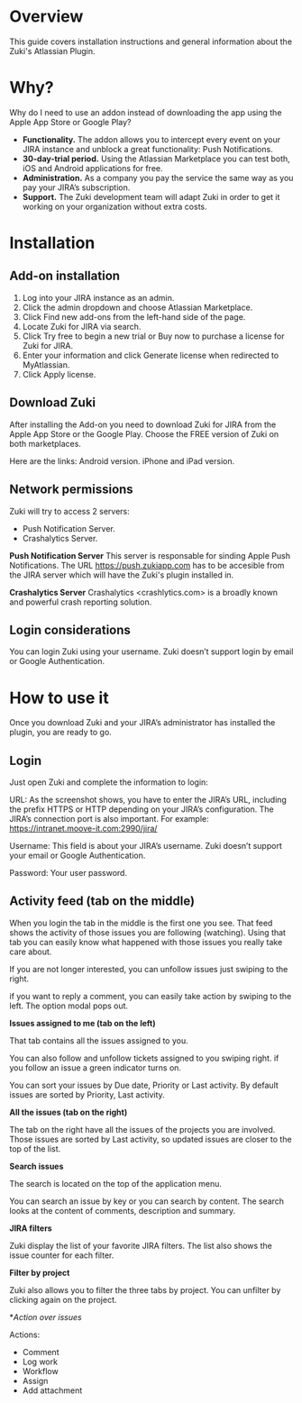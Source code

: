 Overview 
========
This guide covers installation instructions and general information about the Zuki's Atlassian Plugin.

Why?
====
Why do I need to use an addon instead of downloading the app using the Apple App Store or Google Play?

* **Functionality.** The addon allows you to intercept every event on your JIRA instance and unblock a great functionality: Push Notifications.
* **30-day-trial period.** Using the Atlassian Marketplace you can test both, iOS and Android applications for free.
* **Administration.** As a company you pay the service the same way as you pay your JIRA’s subscription.
* **Support.** The Zuki development team will adapt Zuki in order to get it working on your organization without extra costs.

Installation
============

Add-on installation
-------------------

1. Log into your JIRA instance as an admin.
2. Click the admin dropdown and choose Atlassian Marketplace.
3. Click Find new add-ons from the left-hand side of the page.
4. Locate Zuki for JIRA via search.
5. Click Try free to begin a new trial or Buy now to purchase a license for Zuki for JIRA.
6. Enter your information and click Generate license when redirected to MyAtlassian.
7. Click Apply license.

Download Zuki
-------------

After installing the Add-on you need to download Zuki for JIRA from the Apple App Store or the Google Play. Choose the FREE version of Zuki on both marketplaces.

Here are the links:
Android version.
iPhone and iPad version.

Network permissions
-------------------
Zuki will try to access 2 servers:
- Push Notification Server.
- Crashalytics Server. 

**Push Notification Server**
This server is responsable for sinding Apple Push Notifications.
The URL https://push.zukiapp.com has to be accesible from the JIRA server which will have the Zuki's plugin installed in.  

**Crashalytics Server**
Crashalytics <crashlytics.com> is a broadly known and powerful crash reporting solution. 

Login considerations
--------------------
You can login Zuki using your username. Zuki doesn’t support login by email or Google Authentication. 


How to use it
=============

Once you download Zuki and  your JIRA’s administrator has  installed the plugin, you are ready to go.

Login
-----

Just open Zuki and complete the information to login:

URL: As the screenshot shows, you have to enter the JIRA’s URL, including the prefix HTTPS or HTTP depending on your JIRA’s configuration. The JIRA’s connection port is also important. For example: https://intranet.moove-it.com:2990/jira/

Username: This field is about your JIRA’s username. Zuki doesn’t support your email or Google Authentication. 

Password: Your user password.

Activity feed (tab on the middle)
---------------------------------

When you login the tab in the middle is the first one you see. That feed shows the activity of those issues you are following (watching). 
Using that tab you can easily know what happened with those issues you really take care about.

If you are not longer interested, you can unfollow issues just swiping to the right. 

if you want to reply a comment, you can easily take action by swiping to the left. The option modal pops out.

**Issues assigned to me (tab on the left)**

That tab contains all the issues assigned to you. 

You can also follow and unfollow tickets assigned to you swiping right. if you follow an issue a green indicator turns on.

You can sort your issues by Due date, Priority or Last activity. By default issues are sorted by Priority, Last activity.

**All the issues (tab on the right)**

The tab on the right have all the issues of the projects you are involved. Those issues are sorted by Last activity, so updated issues are closer to the top of the list.

**Search issues**

The search is located on the top of the application menu.

You can search an issue by key or you can search by content. The search looks at the content of comments, description and summary.

**JIRA filters**

Zuki display the list of your favorite JIRA filters. The list also shows the issue counter for each filter.

**Filter by project**

Zuki also allows you to filter the three tabs by project. You can unfilter by clicking again on the project.

**Action over issues*

Actions:
- Comment
- Log work
- Workflow
- Assign
- Add attachment
